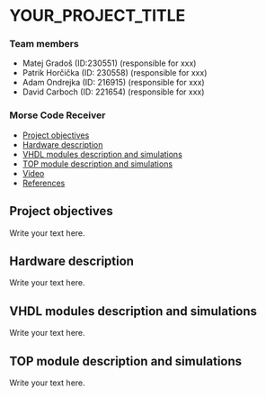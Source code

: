 # YOUR_PROJECT_TITLE

### Team members

* Matej Gradoš (ID:230551) (responsible for xxx)
* Patrik Horčička (ID: 230558) (responsible for xxx)
* Adam Ondrejka (ID: 216915) (responsible for xxx)
* David Carboch (ID: 221654) (responsible for xxx)

### Morse Code Receiver 

* [Project objectives](#objectives)
* [Hardware description](#hardware)
* [VHDL modules description and simulations](#modules)
* [TOP module description and simulations](#top)
* [Video](#video)
* [References](#references)

<a name="objectives"></a>

## Project objectives

Write your text here.

<a name="hardware"></a>

## Hardware description

Write your text here.

<a name="modules"></a>

## VHDL modules description and simulations

Write your text here.

<a name="top"></a>

## TOP module description and simulations

Write your text here.

<a name="video"></a>
